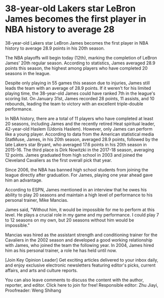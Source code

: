 # 38-year-old Lakers star LeBron James becomes the first player in NBA history to average 28 
  38-year-old Lakers star LeBron James becomes the first player in NBA history to average 28.9 points in his 20th season.

The NBA playoffs will begin today (12th), marking the completion of LeBron James' 20th regular season. According to statistics, James averaged 28.9 points this season, the highest among players who have completed 20 seasons in the league.

Despite only playing in 55 games this season due to injuries, James still leads the team with an average of 28.9 points. If it weren't for his limited playing time, the 38-year-old James could have ranked 7th in the league's scoring list. On January 31st, James recorded 28 points, 11 assists, and 10 rebounds, leading the team to victory with an excellent triple-double performance.

In NBA history, there are a total of 11 players who have completed at least 20 seasons, including James and the recently retired Heat spiritual leader, 42-year-old Haslem (Udonis Haslem). However, only James can perform like a young player. According to data from the American statistical media StatMuse, James, in his 20th season, averaged 28.9 points, followed by the late Lakers star Bryant, who averaged 17.6 points in his 20th season in 2015-16. The third place is Dirk Nowitzki in the 2017-18 season, averaging 12 points. James graduated from high school in 2003 and joined the Cleveland Cavaliers as the first overall pick that year.

Since 2006, the NBA has banned high school students from joining the league directly after graduation. For James, playing one year ahead gave him an advantage.

According to ESPN, James mentioned in an interview that he owes his ability to play 20 seasons and maintain a high level of performance to his personal trainer, Mike Mancias.

James said, "Without him, it would be impossible for me to perform at this level. He plays a crucial role in my game and my performance. I could play 7 to 12 seasons on my own, but 20 seasons without him would be impossible."

Mancias was hired as the assistant strength and conditioning trainer for the Cavaliers in the 2002 season and developed a good working relationship with James, who joined the team the following year. In 2004, James hired him as his personal trainer, a role he has held until now.

[Join Key Opinion Leader] Get exciting articles delivered to your inbox daily, and enjoy exclusive electronic newsletters featuring editor's picks, current affairs, and arts and culture reports.

You can also leave comments to discuss the content with the author, reporter, and editor. Click here to join for free! Responsible editor: Zhu Jiayi, Proofreader: Weng Shihang